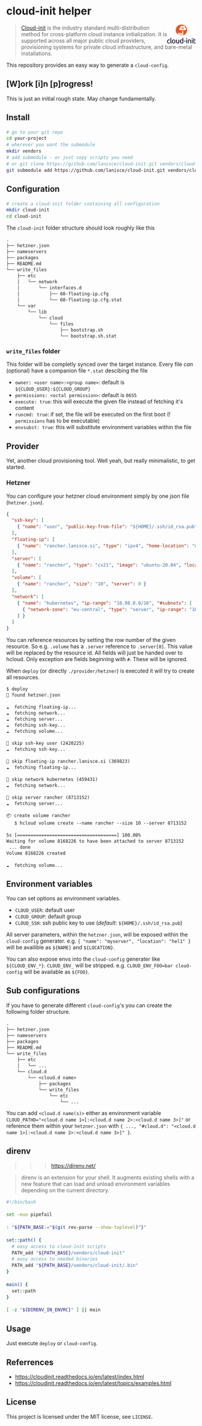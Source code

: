 # cloud-init helper

<img alt="cloud-init" src="assets/cloud-init.png?raw=true" width="15%" align="right" />


> [Cloud-init](https://cloudinit.readthedocs.io/en/latest/index.html) is the industry standard multi-distribution method for cross-platform cloud 
> instance initialization. It is supported across all major public cloud providers, 
> provisioning systems for private cloud infrastructure, and bare-metal installations.

This repository provides an easy way to generate a `cloud-config`.

## [W]ork [i]n [p]rogress!
This is just an initial rough state. May change fundamentally.

## Install
```sh
# go to your git repo
cd your-project
# wherever you want the submodule
mkdir vendors
# add submodule - or just copy scripts you need
# or git clone https://github.com/lanisce/cloud-init.git vendors/cloud-init && sudo rm -r $_/.git
git submodule add https://github.com/lanisce/cloud-init.git vendors/cloud-init
```

## Configuration
```sh
# create a cloud-init folder containing all configuration
mkdir cloud-init
cd cloud-init
```

The `cloud-init` folder structure should look roughly like this
```
.
├── hetzner.json
├── nameservers
├── packages
├── README.md
└── write_files
    ├── etc
    │   └── network
    │       └── interfaces.d
    │           ├── 60-floating-ip.cfg
    │           └── 60-floating-ip.cfg.stat
    └── var
        └── lib
            └── cloud
                └── files
                    ├── bootstrap.sh
                    └── bootstrap.sh.stat
```

### `write_files` folder
This folder will be completly synced over the target instance.
Every file _can_ (optional) have a companion file `*.stat` descibing the file

- `owner: <user name>:<group name>`: default is `${CLOUD_USER}:${CLOUD_GROUP}`
- `permissions: <octal permission>`: default is `0655`
- `execute: true`: this will execute the given file instead of fetching it's content
- `runcmd: true`: if set, the file will be executed on the first boot (! `permissions` has to be executable)
- `envsubst: true`: this will substitute environment variables within the file

## Provider
Yet, another cloud provisioning tool.
Well yeah, but really minimalistic, to get started.

### Hetzner
You can configure your hetzner cloud environment simply by one json file (`hetzner.json`).
```json
{
  "ssh-key": [
    { "name": "user", "public-key-from-file": "${HOME}/.ssh/id_rsa.pub" }
  ],
  "floating-ip": [
    { "name": "rancher.lanisce.si", "type": "ipv4", "home-location": "nbg1" }
  ],
  "server": [
    { "name": "rancher", "type": "cx21", "image": "ubuntu-20.04", "location": "hel1", "ssh-key": 0, "network": 0, "#floating-ip": 0 }
  ],
  "volume": [
    { "name": "rancher", "size": "10", "server": 0 }
  ],
  "network": [
    { "name": "kubernetes", "ip-range": "10.98.0.0/16", "#subnets": [
      { "network-zone": "eu-central", "type": "server", "ip-range": "10.98.0.0/16" }
    ] }
  ]
}
```
You can reference resources by setting the row number of the given resource.
So e.g. `.volume` has a `.server` reference to `.server[0]`. This value will be replaced by the resource id.
All fields will just be handed over to hcloud. Only exception are fields beginning with `#`. These will be ignored.

When `deploy` (or directly `./provider/hetzner`) is executed it will try to create all resources.
```shell
$ deploy
👷 found hetzner.json

☁  fetching floating-ip...
☁  fetching network...
☁  fetching server...
☁  fetching ssh-key...
☁  fetching volume...

🦗 skip ssh-key user (2420225)
☁  fetching ssh-key...

🦗 skip floating-ip rancher.lanisce.si (369823)
☁  fetching floating-ip...

🦗 skip network kubernetes (459431)
☁  fetching network...

🦗 skip server rancher (8713152)
☁  fetching server...

📦 create volume rancher
   $ hcloud volume create --name rancher --size 10 --server 8713152

5s [=====================================] 100.00%
Waiting for volume 8168226 to have been attached to server 8713152
 ... done
Volume 8168226 created

☁  fetching volume...
```

## Environment variables
You can set options as environment variables.
- `CLOUD_USER`: default user
- `CLOUD_GROUP`: default group
- `CLOUD_SSH`: ssh public key to use (_default_: `${HOME}/.ssh/id_rsa.pub`)

All server parameters, within the `hetzner.json`, will be exposed within the `cloud-config` generater.
e.g. `{ "name": "myserver", "location": "hel1" }` will be availible as `${NAME}` and `${LOCATION}`.

You can also expose envs into the `cloud-config` generater like `${CLOUD_ENV_*}`. `CLOUD_ENV_` will be stripped.
e.g. `CLOUD_ENV_FOO=bar cloud-config` will be available as `${FOO}`.

## Sub configurations
If you have to generate different `cloud-config`'s you can create the following folder structure.

```
.
├── hetzner.json
├── nameservers
├── packages
├── README.md
└── write_files
    ├── etc
    │   └── ...
    └── cloud.d
        └── <cloud.d name>
            ├── packages
            └── write_files
                └── etc
                    └── ...
```

You can add `<cloud.d name(s)>` either as environment variable `CLOUD_PATHD="<cloud.d name 1>[:<cloud.d name 2>:<cloud.d name 3>]"`
or reference them within your `hetzner.json` with `{ ..., "#cloud.d": "<cloud.d name 1>[:<cloud.d name 2>:<cloud.d name 3>]" }`.

## direnv
>>> https://direnv.net/

> direnv is an extension for your shell. It augments existing shells with a new feature that can load and unload environment variables depending on the current directory.

```bash
#!/bin/bash

set -euo pipefail

: "${PATH_BASE:="$(git rev-parse --show-toplevel)"}"

set::path() {
  # easy access to cloud-init scripts
  PATH_add "${PATH_BASE}/vendors/cloud-init"
  # easy access to needed binaries
  PATH_add "${PATH_BASE}/vendors/cloud-init/.bin"
}

main() {
  set::path
}

[ -z "${DIRENV_IN_ENVRC}" ] || main
```

## Usage
Just execute `deploy` or `cloud-config`.

## Referrences
- https://cloudinit.readthedocs.io/en/latest/index.html
- https://cloudinit.readthedocs.io/en/latest/topics/examples.html

## License
This project is licensed under the MIT license, see `LICENSE`.
